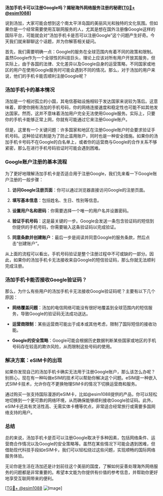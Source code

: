 **汤加手机卡可以注册Google吗？揭秘海外网络服务注册的秘密[[TG💪+ @esim1088](https://t.me/s/esim1088)]**

说到汤加，大家可能会想到这个南太平洋岛国的美丽风光和独特的文化氛围。但如果你是一个经常需要使用互联网服务的人，尤其是想在国外注册像Google这样的国际平台，可能就会对“汤加手机卡是否可以注册Google”这个问题产生好奇。今天我们就来聊聊这个话题，并为你解答相关疑问。

首先，我们需要明确一点：Google的服务在全球范围内有着不同的政策和限制。虽然Google作为一个全球性的科技巨头，理论上应该对所有用户开放其服务，但实际上，由于各国的法律、文化差异以及Google自身的运营策略，不同国家或地区的用户在使用Google服务时可能会遇到不同的情况。那么，对于汤加的用户来说，他们的手机卡能否顺利注册Google呢？

### 汤加手机卡的基本情况

汤加是一个相对孤立的小国，其电信基础设施相较于发达国家来说较为落后。这意味着，即使你拥有汤加的手机号码，你的网络连接速度和稳定性也可能不如其他发达国家。然而，这并不意味着汤加用户完全无法使用Google服务。实际上，只要你的手机卡能够正常上网，你就有可能通过它来注册Google账户。

但是，这里有一个关键问题：许多国家和地区在注册Google账户时会要求验证手机号码。这种验证机制是为了防止滥用账户，同时也是一种安全措施。如果你的汤加手机卡号码不在Google的白名单上，或者你的运营商与Google的合作关系不够紧密，那么在进行手机号码验证时可能会遇到困难。

### Google账户注册的基本流程

为了更好地理解汤加手机卡是否适合用于注册Google，我们先来看一下Google账户注册的一般步骤：

1. **访问Google注册页面**：你可以通过浏览器直接访问Google的注册页面。
   
2. **填写基本信息**：包括姓名、生日、性别等信息。
   
3. **设置用户名和密码**：你需要选择一个唯一的用户名并设置密码。
   
4. **验证手机号码**：这是最关键的一步。Google会发送一条包含验证码的短信到你提供的手机号码，你需要输入这条验证码以完成验证。
   
5. **同意条款并创建账户**：最后一步是阅读并同意Google的服务条款，然后点击“创建账户”。

从上面的流程可以看出，手机号码验证是整个注册过程中不可或缺的一部分。因此，如果你的汤加手机卡无法接收来自Google的短信验证码，那么你就无法顺利完成注册。

### 汤加手机卡能否接收Google验证码？

那么，为什么有些用户的汤加手机卡无法接收Google验证码呢？主要有以下几个原因：

- **网络覆盖问题**：汤加的电信网络可能没有很好地覆盖到全球范围内的短信服务，导致Google的验证码无法成功送达。
  
- **运营商限制**：某些运营商可能出于成本或其他考虑，限制了国际短信的接收功能。
  
- **Google的安全策略**：Google可能会根据历史数据判断某些国家或地区的手机号码存在较高的欺诈风险，从而限制这些号码的使用。

### 解决方案：eSIM卡的出现

如果你发现自己的汤加手机卡确实无法用于注册Google账户，那么该怎么办呢？别担心，现在有一种叫做eSIM的技术可以帮助你解决这个问题。eSIM是一种嵌入式SIM卡技术，允许你在不更换物理SIM卡的情况下切换运营商和服务。

通过购买一张支持国际漫游的eSIM卡，比如@esim1088提供的产品，你可以轻松地切换到一个更可靠的网络环境，从而确保能够顺利接收Google验证码。此外，eSIM卡还具有灵活性高、无需实体卡槽等优点，非常适合经常旅行或需要多国网络支持的用户。

### 总结

总的来说，汤加手机卡是否可以注册Google取决于多种因素，包括网络条件、运营商合作情况以及Google的安全策略等。虽然在某些情况下可能会遇到困难，但借助现代科技手段如eSIM卡，我们可以轻松绕过这些问题，实现顺畅的国际网络服务体验。

无论你是生活在汤加还是计划前往这个美丽的国度，了解如何妥善处理海外网络服务的问题都是非常重要的。希望本文能为你提供有价值的参考信息，并帮助你更好地享受互联网带来的便利。

[[TG💪+ @esim1088](https://t.me/s/esim1088) ![Image](https://i.postimg.cc/4NQfJmqS/Snipaste-2025-05-13-00-14-12.png)]